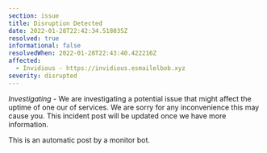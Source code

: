 ```yaml
---
section: issue
title: Disruption Detected
date: 2022-01-28T22:42:34.518035Z
resolved: true
informational: false
resolvedWhen: 2022-01-28T22:43:40.422216Z
affected:
  - Invidious - https://invidious.esmailelbob.xyz
severity: disrupted
---
```

*Investigating* - We are investigating a potential issue that might affect the uptime of one our of services. We are sorry for any inconvenience this may cause you. This incident post will be updated once we have more information.

This is an automatic post by a monitor bot.
        